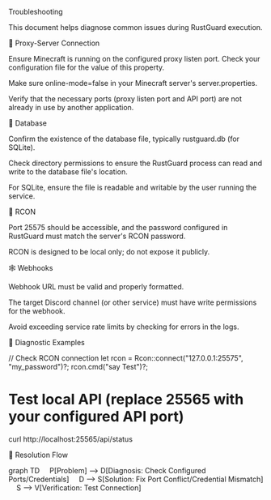 Troubleshooting

This document helps diagnose common issues during RustGuard execution.

🔌 Proxy-Server Connection

Ensure Minecraft is running on the configured proxy listen port. Check your configuration file for the value of this property.

Make sure online-mode=false in your Minecraft server's server.properties.

Verify that the necessary ports (proxy listen port and API port) are not already in use by another application.

🧱 Database

Confirm the existence of the database file, typically rustguard.db (for SQLite).

Check directory permissions to ensure the RustGuard process can read and write to the database file's location.

For SQLite, ensure the file is readable and writable by the user running the service.

🔑 RCON

Port 25575 should be accessible, and the password configured in RustGuard must match the server's RCON password.

RCON is designed to be local only; do not expose it publicly.

🕸️ Webhooks

Webhook URL must be valid and properly formatted.

The target Discord channel (or other service) must have write permissions for the webhook.

Avoid exceeding service rate limits by checking for errors in the logs.

🧩 Diagnostic Examples

// Check RCON connection
let rcon = Rcon::connect("127.0.0.1:25575", "my_password")?;
rcon.cmd("say Test")?;


# Test local API (replace 25565 with your configured API port)
curl http://localhost:25565/api/status


🔄 Resolution Flow

graph TD
    P[Problem] --> D[Diagnosis: Check Configured Ports/Credentials]
    D --> S[Solution: Fix Port Conflict/Credential Mismatch]
    S --> V[Verification: Test Connection]
